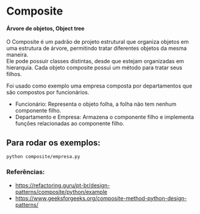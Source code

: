 # Composite 
#### Árvore de objetos, Object tree

O Composite é um padrão de projeto estrutural que organiza objetos em uma estrutura de árvore, permitindo tratar diferentes objetos da mesma maneira.  
Ele pode possuir classes distintas, desde que estejam organizadas em hierarquia.  Cada objeto composite possui um método para tratar seus filhos.

Foi usado como exemplo uma empresa composta por departamentos que são compostos por funcionários.

- Funcionário: Representa o objeto folha, a folha não tem nenhum componente filho.
- Departamento e Empresa: Armazena o componente filho e implementa funções relacionadas ao componente filho.

## Para rodar os exemplos:
``` 
python composite/empresa.py  
```

### Referências:
- https://refactoring.guru/pt-br/design-patterns/composite/python/example
- https://www.geeksforgeeks.org/composite-method-python-design-patterns/


